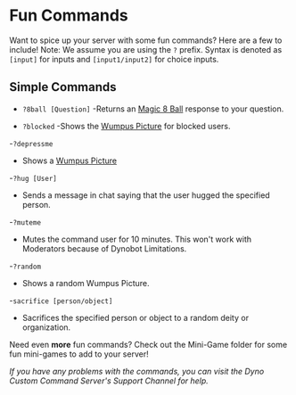 # Fun Commands
Want to spice up your server with some fun commands? Here are a few to include!
Note: We assume you are using the ``?`` prefix. Syntax is denoted as ``[input]`` for inputs and ``[input1/input2]`` for choice inputs.

## Simple Commands
- ``?8ball [Question]``
  -Returns an [Magic 8 Ball](https://en.wikipedia.org/wiki/Magic_8-Ball) response to your question.
  
- ``?blocked``
  -Shows the [Wumpus Picture](https://dynocc.xyz/files/wumpus.PNG) for blocked users.
  
-``?depressme``
  - Shows a [Wumpus Picture](https://dynocc.tk/files/alone.png)
  
-``?hug [User]``
  - Sends a message in chat saying that the user hugged the specified person.  
  
-``?muteme``
  - Mutes the command user for 10 minutes. This won't work with Moderators because of Dynobot Limitations.  
  
-``?random``  
  - Shows a random Wumpus Picture.  
  
-``sacrifice [person/object]``  
  - Sacrifices the specified person or object to a random deity or organization.  
  
Need even **more** fun commands? Check out the Mini-Game folder for some fun mini-games to add to your server!

*If you have any problems with the commands, you can visit the Dyno Custom Command Server's Support Channel for help.*
